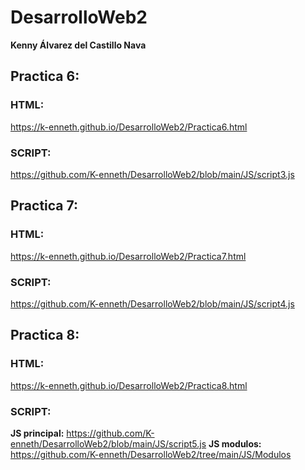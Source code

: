 # DesarrolloWeb2
**Kenny Álvarez del Castillo Nava**
## Practica 6: 
### HTML:
https://k-enneth.github.io/DesarrolloWeb2/Practica6.html
### SCRIPT:
https://github.com/K-enneth/DesarrolloWeb2/blob/main/JS/script3.js
## Practica 7:
### HTML:
https://k-enneth.github.io/DesarrolloWeb2/Practica7.html
### SCRIPT:
https://github.com/K-enneth/DesarrolloWeb2/blob/main/JS/script4.js
## Practica 8:
### HTML: 
https://k-enneth.github.io/DesarrolloWeb2/Practica8.html
### SCRIPT:
**JS principal:** https://github.com/K-enneth/DesarrolloWeb2/blob/main/JS/script5.js
**JS modulos:** https://github.com/K-enneth/DesarrolloWeb2/tree/main/JS/Modulos

